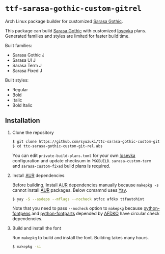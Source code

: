# `ttf-sarasa-gothic-custom-gitrel`

Arch Linux package builder for customized [Sarasa Gothic][sarasa].

This package can build [Sarasa Gothic][sarasa] with customized [Iosevka][iosevka] plans.
Generated families and styles are limited for faster build time.

Built families:

* Sarasa Gothic J
* Sarasa UI J
* Sarasa Term J
* Sarasa Fixed J

Built styles:

* Regular
* Bold
* Italic
* Bold Italic

[sarasa]: https://github.com/be5invis/Sarasa-Gothic
[iosevka]: https://github.com/be5invis/Iosevka

## Installation

1. Clone the repository

    ```sh
    $ git clone https://github.com/syuzuki/ttc-sarasa-gothic-custom-git-rel.abs.git
    $ cd ttc-sarasa-gothic-custom-git-rel.abs
    ```

    You can edit `private-build-plans.toml` for your own [Iosevka][iosevka] configuration and update checksum in `PKGBUILD`.
    `sarasa-custom-term` and `sarasa-custom-fixed` build plans is required.

1. Install [AUR][aur] dependencies

    Before building, Install [AUR][aur] dependencies manually because `makepkg -s` cannot install [AUR][aur] packages.
    Below comamnd uses [Yay][yay].

    ```sh
    $ yay -S --asdeps --mflags --nocheck otfcc afdko ttfautohint
    ```

    Note that you need to pass `--nocheck` option to `makepkg` because [python-fontpens][python-fontpens] and [python-fontparts][python-fontparts] depended by [AFDKO][afdko] have circular check dependencies.

    [aur]: https://aur.archlinux.org/
    [yay]: https://github.com/Jguer/yay
    [python-fontpens]: https://aur.archlinux.org/packages/python-fontpens/
    [python-fontparts]: https://aur.archlinux.org/packages/python-fontparts/
    [afdko]: https://aur.archlinux.org/packages/afdko/

1. Build and install the font

    Run `makepkg` to build and install the font.
    Building takes many hours.

    ```sh
    $ makepkg -si
    ```
